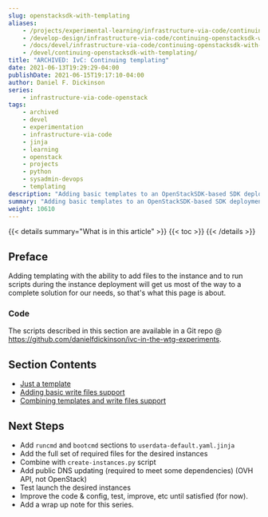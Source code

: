 ```yaml
---
slug: openstacksdk-with-templating
aliases:
    - /projects/experimental-learning/infrastructure-via-code/continuing-openstacksdk-with-templating/
    - /develop-design/infrastructure-via-code/continuing-openstacksdk-with-templating/
    - /docs/devel/infrastructure-via-code/continuing-openstacksdk-with-templating/
    - /devel/continuing-openstacksdk-with-templating/
title: "ARCHIVED: IvC: Continuing templating"
date: 2021-06-13T19:29:29-04:00
publishDate: 2021-06-15T19:17:10-04:00
author: Daniel F. Dickinson
series:
    - infrastructure-via-code-openstack
tags:
    - archived
    - devel
    - experimentation
    - infrastructure-via-code
    - jinja
    - learning
    - openstack
    - projects
    - python
    - sysadmin-devops
    - templating
description: "Adding basic templates to an OpenStackSDK-based SDK deployment"
summary: "Adding basic templates to an OpenStackSDK-based SDK deployment"
weight: 10610
---
```


{{< details summary="What is in this article" >}}
{{< toc >}}
{{< /details >}}

## Preface

Adding templating with the ability to add files to the instance and to run scripts during the instance deployment will get us most of the way to a complete solution for our needs, so that's what this page is about.

### Code

The scripts described in this section are available in a Git repo @ <https://github.com/danielfdickinson/ivc-in-the-wtg-experiments>.

## Section Contents

* [Just a template](just-a-template.md)
* [Adding basic write files support](adding-basic-write-files-support.md)
* [Combining templates and write files support](adding-templates-to-write-files-support.md)

## Next Steps

* Add ``runcmd`` and ``bootcmd`` sections to ``userdata-default.yaml.jinja``
* Add the full set of required files for the desired instances
* Combine with ``create-instances.py`` script
* Add public DNS updating (required to meet some dependencies) (OVH API, not OpenStack)
* Test launch the desired instances
* Improve the code & config, test, improve, etc until satisfied  (for now).
* Add a wrap up note for this series.
